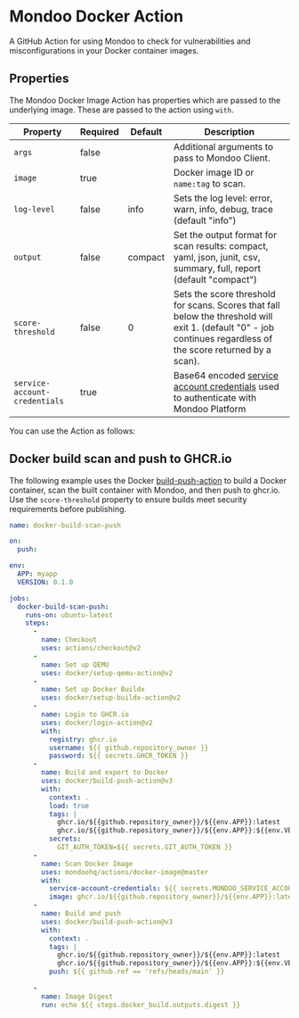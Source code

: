 # Mondoo Docker Action
A GitHub Action for using Mondoo to check for vulnerabilities and misconfigurations in your Docker container images. 

## Properties

The Mondoo Docker Image Action has properties which are passed to the underlying image. These are passed to the action using `with`.

| Property                      | Required | Default | Description                                                                                                                                                          |
|-------------------------------|----------|---------|----------------------------------------------------------------------------------------------------------------------------------------------------------------------|
| `args`                        | false    |         | Additional arguments to pass to Mondoo Client.                                                                                                                              |
| `image`                       | true     |         | Docker image ID or `name:tag` to scan.                                                                                                                               |
| `log-level`                   | false    | info    | Sets the log level: error, warn, info, debug, trace (default "info")                                                                                                 |
| `output`                      | false    | compact | Set the output format for scan results: compact, yaml, json, junit, csv, summary, full, report (default "compact")                                                   |
| `score-threshold`             | false    | 0       | Sets the score threshold for scans. Scores that fall below the threshold will exit 1. (default "0" - job continues regardless of the score returned by a scan).      |
| `service-account-credentials` | true     |         | Base64 encoded [service account credentials](https://mondoo.com/docs/platform/service_accounts/#creating-service-accounts) used to authenticate with Mondoo Platform |

You can use the Action as follows:

## Docker build scan and push to GHCR.io

The following example uses the Docker [build-push-action](https://github.com/marketplace/actions/build-and-push-docker-images) to build a Docker container, scan the built container with Mondoo, and then push to ghcr.io. Use the `score-threshold` property to ensure builds meet security requirements before publishing. 

```yaml
name: docker-build-scan-push

on:
  push:

env:
  APP: myapp
  VERSION: 0.1.0

jobs:
  docker-build-scan-push:
    runs-on: ubuntu-latest
    steps:
      - 
        name: Checkout 
        uses: actions/checkout@v2
      -
        name: Set up QEMU
        uses: docker/setup-qemu-action@v2
      -
        name: Set up Docker Buildx
        uses: docker/setup-buildx-action@v2
      -
        name: Login to GHCR.io
        uses: docker/login-action@v2
        with:
          registry: ghcr.io
          username: ${{ github.repository_owner }}
          password: ${{ secrets.GHCR_TOKEN }}
      -
        name: Build and export to Docker
        uses: docker/build-push-action@v3
        with:
          context: .
          load: true
          tags: |
            ghcr.io/${{github.repository_owner}}/${{env.APP}}:latest
            ghcr.io/${{github.repository_owner}}/${{env.APP}}:${{env.VERSION}}
          secrets: 
            GIT_AUTH_TOKEN=${{ secrets.GIT_AUTH_TOKEN }}
      -
        name: Scan Docker Image
        uses: mondoohq/actions/docker-image@master
        with:
          service-account-credentials: ${{ secrets.MONDOO_SERVICE_ACCOUNT }}
          image: ghcr.io/${{github.repository_owner}}/${{env.APP}}:latest
      -
        name: Build and push
        uses: docker/build-push-action@v3
        with:
          context: .
          tags: |
            ghcr.io/${{github.repository_owner}}/${{env.APP}}:latest
            ghcr.io/${{github.repository_owner}}/${{env.APP}}:${{env.VERSION}}
          push: ${{ github.ref == 'refs/heads/main' }}
      
      - 
        name: Image Digest
        run: echo ${{ steps.docker_build.outputs.digest }}
```